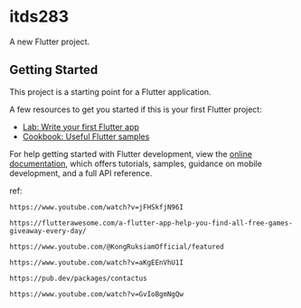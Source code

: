 # itds283

A new Flutter project.

## Getting Started

This project is a starting point for a Flutter application.

A few resources to get you started if this is your first Flutter project:

- [Lab: Write your first Flutter app](https://docs.flutter.dev/get-started/codelab)
- [Cookbook: Useful Flutter samples](https://docs.flutter.dev/cookbook)

For help getting started with Flutter development, view the
[online documentation](https://docs.flutter.dev/), which offers tutorials,
samples, guidance on mobile development, and a full API reference.

ref:

	https://www.youtube.com/watch?v=jFHSkfjN96I
  
	https://flutterawesome.com/a-flutter-app-help-you-find-all-free-games-giveaway-every-day/
  
	https://www.youtube.com/@KongRuksiamOfficial/featured
  
	https://www.youtube.com/watch?v=aKgEEnVhU1I
  
	https://pub.dev/packages/contactus
  
	https://www.youtube.com/watch?v=GvIoBgmNgQw

